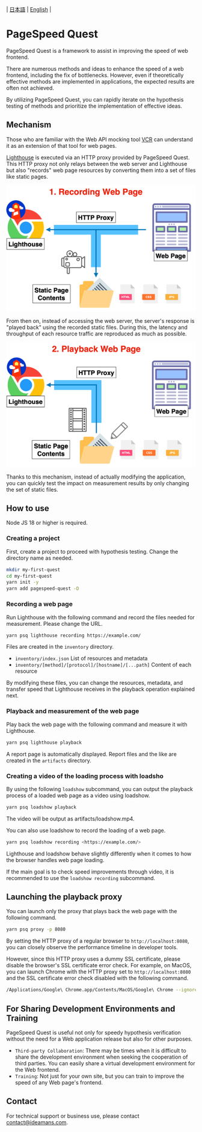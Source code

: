 | [日本語](./README.ja.md) | [English](./README.md) |

# PageSpeed Quest

PageSpeed Quest is a framework to assist in improving the speed of web frontend.

There are numerous methods and ideas to enhance the speed of a web frontend, including the fix of bottlenecks. However, even if theoretically effective methods are implemented in applications, the expected results are often not achieved.

By utilizing PageSpeed Quest, you can rapidly iterate on the hypothesis testing of methods and prioritize the implementation of effective ideas.

## Mechanism

Those who are familiar with the Web API mocking tool [VCR](https://github.com/vcr/vcr) can understand it as an extension of that tool for web pages.

[Lighthouse](https://developer.chrome.com/docs/lighthouse/overview/) is executed via an HTTP proxy provided by PageSpeed Quest. This HTTP proxy not only relays between the web server and Lighthouse but also "records" web page resources by converting them into a set of files like static pages.

![Recording](./docs/recording.png)

From then on, instead of accessing the web server, the server's response is "played back" using the recorded static files. During this, the latency and throughput of each resource traffic are reproduced as much as possible.

![Playback](./docs/playback.png)

Thanks to this mechanism, instead of actually modifying the application, you can quickly test the impact on measurement results by only changing the set of static files.

## How to use

Node JS 18 or higher is required.

### Creating a project

First, create a project to proceed with hypothesis testing. Change the directory name as needed.

```sh
mkdir my-first-quest
cd my-first-quest
yarn init -y
yarn add pagespeed-quest -D
```

### Recording a web page

Run Lighthouse with the following command and record the files needed for measurement. Please change the URL.

```sh
yarn psq lighthouse recording https://example.com/
```

Files are created in the `inventory` directory.

- `inventory/index.json` List of resources and metadata
- `inventory/[method]/[protocol]/[hostname]/[...path]` Content of each resource

By modifying these files, you can change the resources, metadata, and transfer speed that Lighthouse receives in the playback operation explained next.

### Playback and measurement of the web page

Play back the web page with the following command and measure it with Lighthouse.

```sh
yarn psq lighthouse playback
```

A report page is automatically displayed. Report files and the like are created in the `artifacts` directory.

### Creating a video of the loading process with loadsho

By using the following `loadshow` subcommand, you can output the playback process of a loaded web page as a video using loadshow.

```sh
yarn psq loadshow playback
```

The video will be output as artifacts/loadshow.mp4.

You can also use loadshow to record the loading of a web page.

```sh
yarn psq loadshow recording <https://example.com/>
```

Lighthouse and loadshow behave slightly differently when it comes to how the browser handles web page loading.

If the main goal is to check speed improvements through video, it is recommended to use the `loadshow recording` subcommand.

## Launching the playback proxy

You can launch only the proxy that plays back the web page with the following command.

```sh
yarn psq proxy -p 8080
```

By setting the HTTP proxy of a regular browser to `http://localhost:8080`, you can closely observe the performance timeline in developer tools.

However, since this HTTP proxy uses a dummy SSL certificate, please disable the browser's SSL certificate error check. For example, on MacOS, you can launch Chrome with the HTTP proxy set to `http://localhost:8080` and the SSL certificate error check disabled with the following command.

```sh
/Applications/Google\ Chrome.app/Contents/MacOS/Google\ Chrome --ignore-certificate-errors --proxy-server=http://localhost:8080
```

## For Sharing Development Environments and Training

PageSpeed Quest is useful not only for speedy hypothesis verification without the need for a Web application release but also for other purposes.

- `Third-party Collaboration`: There may be times when it is difficult to share the development environment when seeking the cooperation of third parties. You can easily share a virtual development environment for the Web frontend.
- `Training`: Not just for your own site, but you can train to improve the speed of any Web page's frontend.

## Contact

For technical support or business use, please contact <contact@ideamans.com>.
